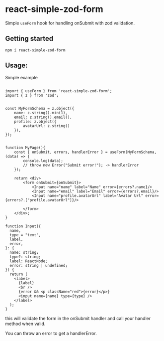 # react-simple-zod-form

Simple `useForm` hook for handling onSubmit with zod validation.


## Getting started
`npm i react-simple-zod-form`


## Usage:

Simple example

```tsx

import { useForm } from 'react-simple-zod-form';
import { z } from 'zod';


const MyFormSchema = z.object({
    name: z.string().min(1),
    email: z.string().email(),
    profile: z.object({
        avatarUrl: z.string()
    }),
});


function MyPage(){
    const { onSubmit, errors, handlerError } = useForm(MyFormSchema, (data) => {
        console.log(data);
        // throw new Error("Submit error!"); -> handlerError
    });

    return <div>
        <form onSubmit={onSubmit}>
            <Input name="name" label="Name" error={errors?.name}/>
            <Input name="email" label="Email" error={errors?.email}/>
            <Input name="profile.avatarUrl" label="Avatar Url" error={errors?.["profile.avatarUrl"]}/>

        </form>
    </div>;
}

function Input({
  name,
  type = "text",
  label,
  error,
}: {
  name: string;
  type?: string;
  label: ReactNode;
  error: string | undefined;
}) {
  return (
    <label>
      {label}
      <br />
      {error && <p className="red">{error}</p>}
      <input name={name} type={type} />
    </label>
  );
}
```


this will validate the form in the onSubmit handler and call your handler method when valid.

You can throw an error to get a handlerError.


